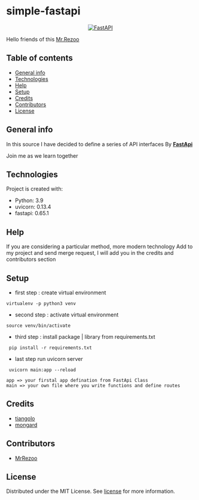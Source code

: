 # simple-fastapi

<p align="center">
  <a href="https://fastapi.tiangolo.com"><img src="https://fastapi.tiangolo.com/img/logo-margin/logo-teal.png" alt="FastAPI"></a>
</p>

Hello friends of this [Mr.Rezoo](https://www.linkedin.com/in/mrrezoo/)

## Table of contents

* [General info](#General-info)
* [Technologies](#Technologies)
* [Help](#Help)
* [Setup](#Setup)
* [Credits](#credits)
* [Contributors](#Contributors)
* [License](#license)

## General info

In this source I have decided to define a series of API interfaces By **[FastApi](https://fastapi.tiangolo.com/)**

Join me as we learn together

## Technologies

Project is created with:

* Python: 3.9
* uvicorn: 0.13.4
* fastapi: 0.65.1

## Help

If you are considering a particular method, more modern technology Add to my project and send merge request, I will add
you in the credits and contributors section

## Setup

* first step : create virtual environment

```shell
virtualenv -p python3 venv 
```

* second step : activate virtual environment

```shell
source venv/bin/activate  
```

* third step : install package | library from requirements.txt

```shell
 pip install -r requirements.txt
```

* last step run uvicorn server

```shell
 uvicorn main:app --reload
```

```
app => your firstal app defination from FastApi Class
main => your own file where you write functions and define routes
```

## Credits

* [tiangolo](https://github.com/tiangolo/fastapi)
* [mongard](https://www.mongard.ir/courses/fastapi)

## Contributors

* [MrRezoo](https://github.com/MrRezoo)

## License

Distributed under the MIT License. See [license](LICENSE) for more information.

